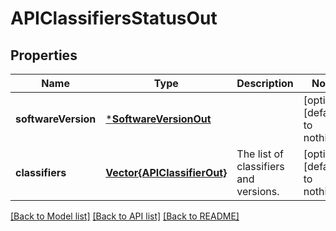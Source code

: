 # APIClassifiersStatusOut


## Properties
Name | Type | Description | Notes
------------ | ------------- | ------------- | -------------
**softwareVersion** | [***SoftwareVersionOut**](SoftwareVersionOut.md) |  | [optional] [default to nothing]
**classifiers** | [**Vector{APIClassifierOut}**](APIClassifierOut.md) | The list of classifiers and versions. | [optional] [default to nothing]


[[Back to Model list]](../README.md#models) [[Back to API list]](../README.md#api-endpoints) [[Back to README]](../README.md)


